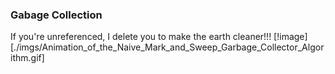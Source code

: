 ### Gabage Collection
If you're unreferenced, I delete you to make the earth cleaner!!!
[!image][./imgs/Animation_of_the_Naive_Mark_and_Sweep_Garbage_Collector_Algorithm.gif]